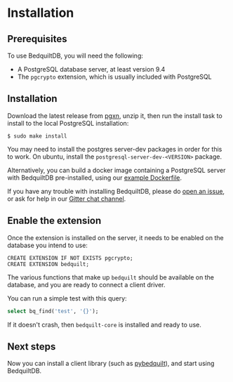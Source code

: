 # Installation

## Prerequisites

To use BedquiltDB, you will need the following:

- A PostgreSQL database server, at least version 9.4
- The `pgcrypto` extension, which is usually included with PostgreSQL


## Installation

Download the latest release from [pgxn](http://pgxn.org/dist/bedquilt/), unzip it, then run the install task to install to the local PostgreSQL installation:
```
$ sudo make install
```

You may need to install the postgres server-dev packages in order for this to work.
On ubuntu, install the `postgresql-server-dev-<VERSION>` package.

Alternatively, you can build a docker image containing a PostgreSQL server with BedquiltDB pre-installed, using our [example Dockerfile](http://github.com/BedquiltDB/docker-bedquiltdb-example).

If you have any trouble with installing BedquiltDB, please do [open an issue](https://github.com/BedquiltDB/bedquilt-core/issues), or ask for help in our [Gitter chat channel](https://gitter.im/BedquiltDB/bedquilt-core).

## Enable the extension

Once the extension is installed on the server, it needs to be enabled on the
database you intend to use:
```
CREATE EXTENSION IF NOT EXISTS pgcrypto;
CREATE EXTENSION bedquilt;
```

The various functions that make up `bedquilt` should be available
on the database, and you are ready to connect a client driver.

You can run a simple test with this query:

```sql
select bq_find('test', '{}');
```

If it doesn't crash, then `bedquilt-core` is installed and ready to use.


## Next steps

Now you can install a client library
(such as [pybedquilt](http://pybedquilt.readthedocs.org)), and start using BedquiltDB.
